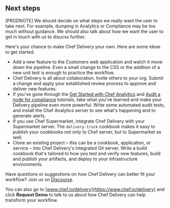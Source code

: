 ## Next steps

[PRODNOTE] We should decide on what steps we really want the user to take next. For example, dumping in Analytics or Compliance may be too much without guidance. We should also talk about how we want the user to get in touch with us to disucss further. 

Here's your chance to make Chef Delivery your own. Here are some ideas to get started.

* Add a new feature to the Customers web application and watch it move down the pipeline. Even a small change to the CSS or the addition of a new unit test is enough to practice the workflow.
* Chef Delivery is all about collaboration. Invite others to your org. Submit a change and apply your established review process to approve and deliver new features.
* If you've gone through the [Get Started with Chef Analytics](/tutorials/#get-started-with-chef-analytics) and [Audit a node for compliance](/tutorials/#controls-for-compliance) tutorials, take what you've learned and make your Delivery pipeline even more powerful.  Write some automated audit tests, and install the Chef Analytics server to see what's happening and to generate alerts.
* If you use Chef Supermarket, integrate Chef Delivery with your Supermarket server. The `delivery-truck` cookbook makes it easy to publish your cookbooks not only to Chef server, but to Supermarket as well.
* Clone an existing project &ndash; this can be a cookbook, application, or service &ndash; into Chef Delivery's integrated Git server. Write a build cookbook that's tailored to how you test and verify new features, build and publish your artifacts, and deploy to your infrastructure environments.

Have questions or suggestions on how Chef Delivery can better fit your workflow? Join us on [Discourse](https://discourse.chef.io/c/delivery).

You can also go to [www.chef.io/delivery](https://www.chef.io/delivery) and click **Request Demo** to talk to us about how Chef Delivery can help transform your workflow.